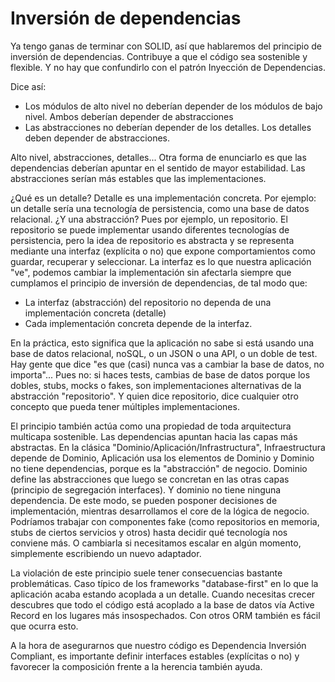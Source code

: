 # Inversión de dependencias

Ya tengo ganas de terminar con SOLID, así que hablaremos del principio de inversión de dependencias. Contribuye a que el código sea sostenible y flexible. Y no hay que confundirlo con el patrón Inyección de Dependencias.

Dice así:

* Los módulos de alto nivel no deberían depender de los módulos de bajo nivel. Ambos deberían depender de abstracciones
* Las abstracciones no deberían depender de los detalles. Los detalles deben depender de abstracciones.

Alto nivel, abstracciones, detalles... Otra forma de enunciarlo es que las dependencias deberían apuntar en el sentido de mayor estabilidad. Las abstracciones serían más estables que las implementaciones.

¿Qué es un detalle? Detalle es una implementación concreta. Por ejemplo: un detalle sería una tecnología de persistencia, como una base de datos relacional. ¿Y una abstracción? Pues por ejemplo, un repositorio. El repositorio se puede implementar usando diferentes tecnologías de persistencia, pero la idea de repositorio es abstracta y se representa mediante una interfaz (explícita o no) que expone comportamientos como guardar, recuperar y seleccionar. La interfaz es lo que nuestra aplicación "ve", podemos cambiar la implementación sin afectarla siempre que cumplamos el principio de inversión de dependencias, de tal modo que:

* La interfaz (abstracción) del repositorio no dependa de una implementación concreta (detalle)
* Cada implementación concreta depende de la interfaz.

En la práctica, esto significa que la aplicación no sabe si está usando una base de datos relacional, noSQL, o un JSON o una API, o un doble de test. Hay gente que dice "es que (casi) nunca vas a cambiar la base de datos, no importa"... Pues no: si haces tests, cambias de base de datos porque los dobles, stubs, mocks o fakes, son implementaciones alternativas de la abstracción "repositorio". Y quien dice repositorio, dice cualquier otro concepto que pueda tener múltiples implementaciones.

El principio también actúa como una propiedad de toda arquitectura multicapa sostenible. Las dependencias apuntan hacia las capas más abstractas. En la clásica "Dominio/Aplicación/Infrastructura", Infraestructura depende de Dominio, Aplicación usa los elementos de Dominio y Dominio no tiene dependencias, porque es la "abstracción" de negocio. Dominio define las abstracciones que luego se concretan en las otras capas (principio de segregación interfaces). Y dominio no tiene ninguna dependencia. De este modo, se pueden posponer decisiones de implementación, mientras desarrollamos el core de la lógica de negocio. Podríamos trabajar con componentes fake (como repositorios en memoria, stubs de ciertos servicios y otros) hasta decidir qué tecnología nos conviene más. O cambiarla si necesitamos escalar en algún momento, simplemente escribiendo un nuevo adaptador.

La violación de este principio suele tener consecuencias bastante problemáticas. Caso típico de los frameworks "database-first" en lo que la aplicación acaba estando acoplada a un detalle. Cuando necesitas crecer descubres que todo el código está acoplado a la base de datos vía Active Record en los lugares más insospechados. Con otros ORM también es fácil que ocurra esto.

A la hora de asegurarnos que nuestro código es Dependencia Inversión Compliant, es importante definir interfaces estables (explícitas o no) y favorecer la composición frente a la herencia también ayuda.